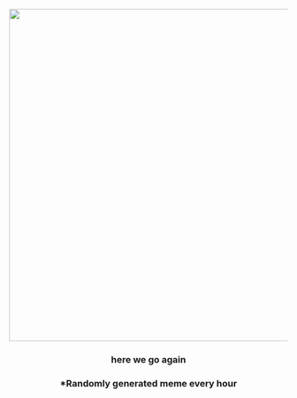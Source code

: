 <p align="center">
        <img src="https://i.redd.it/s3izs7mgak191.gif" width="600" height="600">
        </p>
        <h3 align="center">here we go again</h3>
        <h3 align="center">*Randomly generated meme every hour</h3>
    